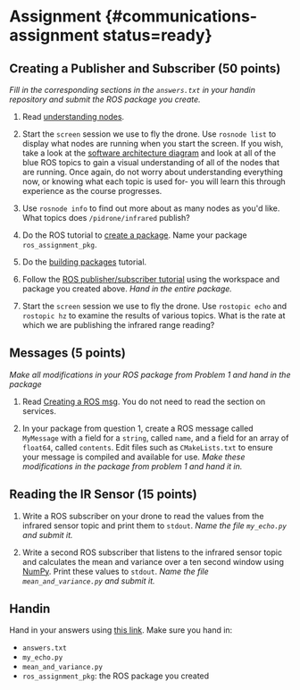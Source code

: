 # Assignment {#communications-assignment status=ready}

## Creating a Publisher and Subscriber (50 points)

*Fill in the corresponding sections in the `answers.txt` in your handin
repository and submit the ROS package you create.*

1. Read [understanding
   nodes](http://wiki.ros.org/ROS/Tutorials/UnderstandingNodes).

2. Start the `screen` session we use to fly the drone. Use `rosnode list` to display what nodes are running when you start the screen. If you wish, take a look at the [software architecture diagram](https://docs-brown.duckietown.org/opmanual_sky/out/software_architecture_assignment.html#sec:software-architecture-assignment) and look at all of the blue ROS topics to gain a visual understanding of all of the nodes that are running. Once again, do not worry about understanding everything now, or knowing what each topic is used for- you will learn this through experience as the course progresses.

3. Use `rosnode info` to find out more about as many nodes as you'd like. What topics does
   `/pidrone/infrared` publish?

4. Do the ROS tutorial to [create a package](http://wiki.ros.org/ROS/Tutorials/CreatingPackage). Name your package `ros_assignment_pkg`.

5. Do the [building packages](http://wiki.ros.org/ROS/Tutorials/BuildingPackages) tutorial.


6. Follow the [ROS publisher/subscriber tutorial](http://wiki.ros.org/ROS/Tutorials/WritingPublisherSubscriber%28python%29) using the workspace and package you created above. *Hand in the entire package.*

7. Start the `screen` session we use to fly the drone. Use `rostopic echo` and `rostopic hz` to examine the results of various topics. What is the rate at which we are publishing the infrared range reading?

## Messages (5 points)

*Make all modifications in your ROS package from Problem 1 and hand in the
package*

1. Read [Creating a ROS
   msg](https://wiki.ros.org/ROS/Tutorials/CreatingMsgAndSrv). You do not need
   to read the section on services.

2. In your package from question 1, create a ROS message called `MyMessage`
   with a field for a `string`, called `name`, and a field for an array of
   `float64`, called `contents`. Edit files such as `CMakeLists.txt` to ensure
   your message is compiled and available for use. *Make these modifications in
   the package from problem 1 and hand it in.*

## Reading the IR Sensor (15 points)

1. Write a ROS subscriber on your drone to read the values from the infrared
   sensor topic and print them to `stdout`. *Name the file `my_echo.py` and
   submit it.*

2. Write a second ROS subscriber that listens to the infrared sensor topic and
   calculates the mean and variance over a ten second window using
   [NumPy](http://www.numpy.org). Print these values to `stdout`. *Name the
   file `mean_and_variance.py` and submit it.*

## Handin

Hand in your answers using [this link](https://classroom.github.com/a/KlzGtnH2). Make sure you hand in:
- `answers.txt`
- `my_echo.py`
- `mean_and_variance.py`
- `ros_assignment_pkg`: the ROS package you created
